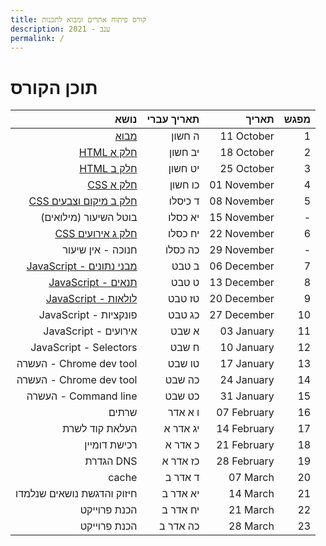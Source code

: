 ```yaml
---
title: קורס פיתוח אתרים ומבוא לתכנות
description: ענב - 2021
permalink: /
---
```


# תוכן הקורס

|                                    נושא | תאריך עברי |       תאריך | מפגש |
| --------------------------------------: | ---------: | ----------: | ---: |
|                     [מבוא](/CLASS_1.md) |     ה חשון |  11 October |    1 |
|               [HTML חלק א](/CLASS_2.md) |    יב חשון |  18 October |    2 |
|               [HTML חלק ב](/CLASS_3.md) |    יט חשון |  25 October |    3 |
|                [CSS חלק א](/CLASS_4.md) |    כו חשון | 01 November |    4 |
|   [CSS חלק ב מיקום וצבעים](/CLASS_5.md) |    ד כיסלו | 08 November |    5 |
|                   בוטל השיעור (מילואים) |    יא כסלו | 15 November |    - |
|        [CSS חלק ג אירועים](/CLASS_6.md) |    יח כסלו | 22 November |    6 |
|                       חנוכה - אין שיעור |    כה כסלו | 29 November |    - |
| [JavaScript - מבני נתונים](/CLASS_7.md) |      ב טבט | 06 December |    7 |
|       [JavaScript - תנאים](/CLASS_8.md) |      ט טבט | 13 December |    8 |
|      [JavaScript - לולאות](/CLASS_9.md) |     טז טבט | 20 December |    9 |
|                   JavaScript - פונקציות |     כג טבט | 27 December |   10 |
|                    JavaScript - אירועים |      א שבט |  03 January |   11 |
|                  JavaScript - Selectors |      ח שבט |  10 January |   12 |
|                 העשרה - Chrome dev tool |     טו שבט |  17 January |   13 |
|                 העשרה - Chrome dev tool |     כה שבט |  24 January |   14 |
|                    העשרה - Command line |     כט שבט |  31 January |   15 |
|                                   שרתים |    ו א אדר | 07 February |   16 |
|                          העלאת קוד לשרת |   יג אדר א | 14 February |   17 |
|                            רכישת דומיין |    כ אדר א | 21 February |   18 |
|                               הגדרת DNS |   כז אדר א | 28 February |   19 |
|                                   cache |    ד אדר ב |    07 March |   20 |
|              חיזוק והדגשת נושאים שנלמדו |   יא אדר ב |    14 March |   21 |
|                            הכנת פרוייקט |   יח אדר ב |    21 March |   22 |
|                            הכנת פרוייקט |   כה אדר ב |    28 March |   23 |

